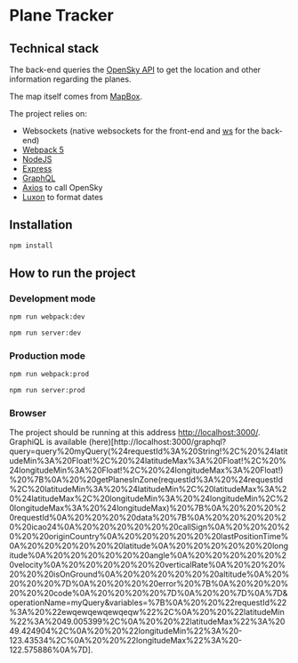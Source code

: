 # Plane Tracker

## Technical stack

The back-end queries the [OpenSky API](https://opensky-network.org/) to get the location and other information regarding the planes.

The map itself comes from [MapBox](https://www.mapbox.com/).

The project relies on:

- Websockets (native websockets for the front-end and [ws](https://github.com/websockets/ws) for the back-end)
- [Webpack 5](https://webpack.js.org/)
- [NodeJS](https://nodejs.org/)
- [Express](https://expressjs.com/)
- [GraphQL](https://github.com/graphql/graphql-js)
- [Axios](https://github.com/axios/axios) to call OpenSky
- [Luxon](https://moment.github.io/luxon) to format dates

## Installation

```bash
npm install
```

## How to run the project

### Development mode

```bash
npm run webpack:dev
```

```bash
npm run server:dev
```

### Production mode

```bash
npm run webpack:prod
```

```bash
npm run server:prod
```

### Browser

The project should be running at this address [http://localhost:3000/](http://localhost:3000/).
GraphiQL is available (here)[http://localhost:3000/graphql?query=query%20myQuery(%24requestId%3A%20String!%2C%20%24latitudeMin%3A%20Float!%2C%20%24latitudeMax%3A%20Float!%2C%20%24longitudeMin%3A%20Float!%2C%20%24longitudeMax%3A%20Float!)%20%7B%0A%20%20getPlanesInZone(requestId%3A%20%24requestId%2C%20latitudeMin%3A%20%24latitudeMin%2C%20latitudeMax%3A%20%24latitudeMax%2C%20longitudeMin%3A%20%24longitudeMin%2C%20longitudeMax%3A%20%24longitudeMax)%20%7B%0A%20%20%20%20requestId%0A%20%20%20%20data%20%7B%0A%20%20%20%20%20%20icao24%0A%20%20%20%20%20%20callSign%0A%20%20%20%20%20%20originCountry%0A%20%20%20%20%20%20lastPositionTime%0A%20%20%20%20%20%20latitude%0A%20%20%20%20%20%20longitude%0A%20%20%20%20%20%20angle%0A%20%20%20%20%20%20velocity%0A%20%20%20%20%20%20verticalRate%0A%20%20%20%20%20%20isOnGround%0A%20%20%20%20%20%20altitude%0A%20%20%20%20%7D%0A%20%20%20%20error%20%7B%0A%20%20%20%20%20%20code%0A%20%20%20%20%7D%0A%20%20%7D%0A%7D&operationName=myQuery&variables=%7B%0A%20%20%22requestId%22%3A%20%22ewqewqewqewqeqw%22%2C%0A%20%20%22latitudeMin%22%3A%2049.005399%2C%0A%20%20%22latitudeMax%22%3A%2049.424904%2C%0A%20%20%22longitudeMin%22%3A%20-123.43534%2C%0A%20%20%22longitudeMax%22%3A%20-122.575886%0A%7D].
